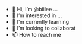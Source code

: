 - 👋 Hi, I’m @biilee ...
- 👀 I’m interested in ...
- 🌱 I’m currently learning 
- 💞️ I’m looking to collaborat
- 📫 How to reach me 

<!---
biilee/biilee is a ✨ special ✨ repository because its `README.md` (this file) appears on your GitHub profile.
You can click the Preview link to take a look at your changes.
--->
